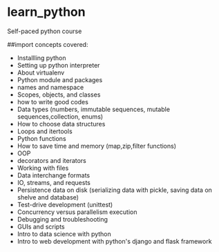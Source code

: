 # learn_python
Self-paced python course 

##import concepts covered:
- Installling python 
- Setting up python interpreter
- About virtualenv
- Python module and packages
- names and namespace
- Scopes, objects, and classes
- how to write good codes
- Data types (numbers, immutable sequences, mutable sequences,collection, enums)
- How to choose data structures
- Loops and itertools
- Python functions
- How to save time and memory (map,zip,filter functions)
- OOP
- decorators and iterators
- Working with files
- Data interchange formats
- IO, streams, and requests
- Persistence data on disk (serializing data with pickle, saving data on shelve and database)
- Test-drive development (unittest)
- Concurrency versus parallelism execution
- Debugging and troubleshooting
- GUIs and scripts
- Intro to data science with python
- Intro to web development with python's django and flask framework
